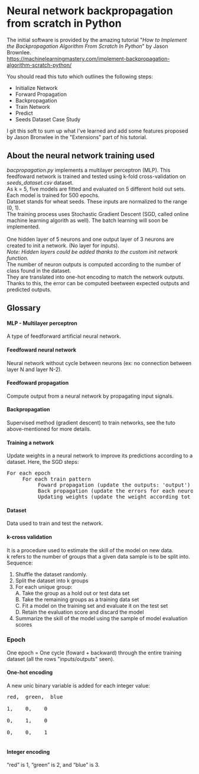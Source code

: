 # Neural network backpropagation from scratch in Python

The initial software is provided by the amazing tutorial "*How to Implement the Backpropagation Algorithm From Scratch In Python*" by Jason Brownlee.<br>
https://machinelearningmastery.com/implement-backpropagation-algorithm-scratch-python/

You should read this tuto which outlines the following steps:<br>
- Initialize Network
- Forward Propagation
- Backpropagation
- Train Network
- Predict
- Seeds Dataset Case Study

I git this soft to sum up what I've learned and add some features proposed by Jason Bronwlee in the "Extensions" part of his tutorial.

## About the neural network training used
*bacpropagation.py* implements a multilayer perceptron (MLP). This feedfoward network is trained and tested using k-fold cross-validation on *seeds_dataset.csv* dataset.<br>
As k = 5, five models are fitted and evaluated on 5 different hold out sets. Each model is trained for 500 epochs.<br>
Dataset stands for wheat seeds. These inputs are normalized to the range (0, 1).<br>
The training process uses Stochastic Gradient Descent (SGD, called online machine learning algorith as well). The batch learning will soon be implemented.<br><br>
One hidden layer of 5 neurons and one output layer of 3 neurons are created to init a network. (No layer for inputs).<br>
*Note: Hidden layers could be added thanks to the custom init network function.*<br>
The number of neuron outputs is computed according to the number of class found in the dataset.<br>
They are translated into one-hot encoding to match the network outputs.<br>
Thanks to this, the error can be computed beetween expected outputs and predicted outputs.

## Glossary

#### MLP - Multilayer perceptron
A type of feedforward artificial neural network.

#### Feedfoward neural network
Neural network without cycle between neurons (ex: no connection between layer N and layer N-2).

#### Feedfoward propagation
Compute output from a neural network by propagating input signals.

#### Backpropagation
Supervised method (gradient descent) to train networks, see the tuto above-mentioned for more details.

#### Training a network
Update weights in a neural network to improve its predictions according to a dataset. Here, the SGD steps:<br>
<pre>
For each epoch
     For each train pattern
          Foward propagation (update the outputs: 'output')
          Back propagation (update the errors for each neuron: 'delta')
          Updating weights (update the weight according tot the errors: 'weights')
</pre>
#### Dataset
Data used to train and test the network.

#### k-cross validation
It is a procedure used to estimate the skill of the model on new data.<br>
k refers to the number of groups that a given data sample is to be split into.
Sequence:
1. Shuffle the dataset randomly.
2. Split the dataset into k groups
3. For each unique group:<br>
     A. Take the group as a hold out or test data set<br>
     B. Take the remaining groups as a training data set<br>
     C. Fit a model on the training set and evaluate it on the test set<br>
     D. Retain the evaluation score and discard the model<br>
4. Summarize the skill of the model using the sample of model evaluation scores

### Epoch
One epoch = One cycle (foward + backward) through the entire training dataset (all the rows "inputs/outputs" seen).

#### One-hot encoding
A new unic binary variable is added for each integer value:<br>
<pre>
red,  green,  blue<br>
1,    0,    0<br>
0,    1,    0<br>
0,    0,    1<br>
</pre>

#### Integer encoding
“red” is 1, “green” is 2, and “blue” is 3.

